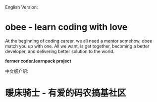 English Version:

# obee - learn coding with love #

At the beginning of coding career, we all need a mentor somehow, obee match you up with one. All we want, is get together, becoming a better developer, and delivering better solution to the world.

__former coder.learnpack project__

中文版介绍:

# 暖床骑士 - 有爱的码农搞基社区
